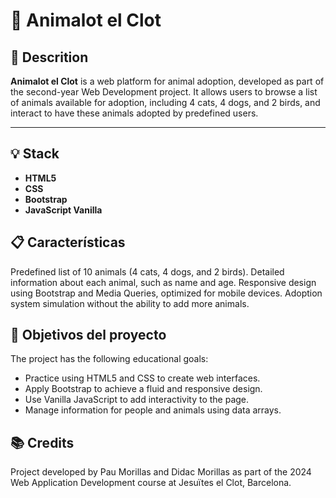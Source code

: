 # 🐾 Animalot el Clot

## 🚀 Descrition

**Animalot el Clot**  is a web platform for animal adoption, developed as part of the second-year Web Development project. It allows users to browse a list of animals available for adoption, including 4 cats, 4 dogs, and 2 birds, and interact to have these animals adopted by predefined users.

---

## 💡 Stack

- **HTML5**
- **CSS**
- **Bootstrap**
- **JavaScript Vanilla**

## 📋 Características
Predefined list of 10 animals (4 cats, 4 dogs, and 2 birds). 
Detailed information about each animal, such as name and age. 
Responsive design using Bootstrap and Media Queries, optimized for mobile devices. 
Adoption system simulation without the ability to add more animals.

## 🎯 Objetivos del proyecto
The project has the following educational goals:

- Practice using HTML5 and CSS to create web interfaces.
- Apply Bootstrap to achieve a fluid and responsive design.
- Use Vanilla JavaScript to add interactivity to the page.
- Manage information for people and animals using data arrays.

## 📚 Credits
Project developed by Pau Morillas and Didac Morillas as part of the 2024 Web Application Development course at Jesuïtes el Clot, Barcelona.
